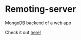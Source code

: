 # Remoting-server
MongoDB backend of a web app
<p>Check it out <a href="https://remoting.netlify.app/" target="_blank" >here!</a></p>
